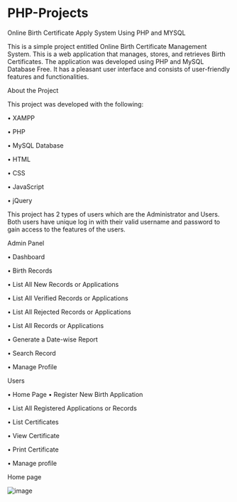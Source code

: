 # PHP-Projects
  Online Birth Certificate Apply System Using PHP and MYSQL
  
  This is a simple project entitled Online Birth Certificate Management System. This is a web application that manages, stores, and retrieves Birth Certificates. The application was developed using PHP and MySQL Database Free. It has a pleasant user interface and consists of user-friendly features and functionalities.

About the Project

This project was developed with the following:

•	XAMPP

•	PHP

•	MySQL Database

•	HTML

•	CSS

•	JavaScript

•	jQuery

  This project has 2 types of users which are the Administrator and Users. Both users have unique log in with their valid username and password to gain access to the features of the users.

Admin Panel

•	Dashboard

•	Birth Records

•	    List All New Records or Applications

•	    List All Verified Records or Applications

•	    List All Rejected Records or Applications

•	    List All Records or Applications

•	Generate a Date-wise Report

•	Search Record

•	Manage Profile

Users

•	Home Page
•	Register New Birth Application

•	List All Registered Applications or Records

•	List Certificates

•	View Certificate

•	Print Certificate

•	Manage profile

Home page

![image](https://user-images.githubusercontent.com/122087783/215966684-a357d9f7-fc3b-4125-8534-30e3663a0dbf.png)
